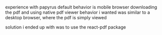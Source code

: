experience with papyrus
default behavior is mobile browser downloading the pdf and using native pdf viewer
behavior i wanted was similar to a desktop browser, where the pdf is simply viewed

solution i ended up with was to use the react-pdf package